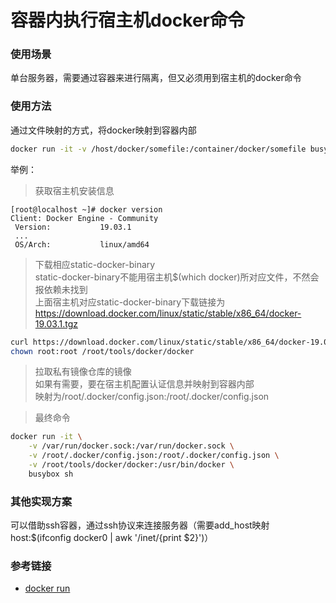 # 容器内执行宿主机docker命令

### 使用场景
单台服务器，需要通过容器来进行隔离，但又必须用到宿主机的docker命令

### 使用方法
通过文件映射的方式，将docker映射到容器内部
```bash
docker run -it -v /host/docker/somefile:/container/docker/somefile busybox sh
```

举例：
> 获取宿主机安装信息
```
[root@localhost ~]# docker version
Client: Docker Engine - Community
 Version:           19.03.1
 ...
 OS/Arch:           linux/amd64
```

> 下载相应static-docker-binary<br />
> static-docker-binary不能用宿主机$(which docker)所对应文件，不然会报依赖未找到<br />
上面宿主机对应static-docker-binary下载链接为<br />
https://download.docker.com/linux/static/stable/x86_64/docker-19.03.1.tgz
```bash
curl https://download.docker.com/linux/static/stable/x86_64/docker-19.03.1.tgz | tar -zx -C /root/tools
chown root:root /root/tools/docker/docker
```

> 拉取私有镜像仓库的镜像<br />
> 如果有需要，要在宿主机配置认证信息并映射到容器内部<br />
> 映射为/root/.docker/config.json:/root/.docker/config.json

> 最终命令
```bash
docker run -it \
    -v /var/run/docker.sock:/var/run/docker.sock \
    -v /root/.docker/config.json:/root/.docker/config.json \
    -v /root/tools/docker/docker:/usr/bin/docker \
    busybox sh
```


### 其他实现方案
可以借助ssh容器，通过ssh协议来连接服务器（需要add_host映射host:$(ifconfig docker0 | awk '/inet/{print $2}')）


### 参考链接

- [docker run](https://docs.docker.com/engine/reference/commandline/run/)
